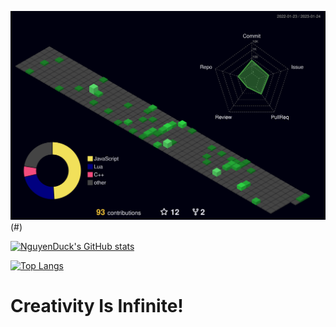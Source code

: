 ![](./profile-3d-contrib/profile-night-green.svg)(#)

[![NguyenDuck's GitHub stats](https://github-readme-stats.vercel.app/api?username=NguyenDuck&theme=tokyonight&layout=compact)](#)

[![Top Langs](https://github-readme-stats.vercel.app/api/top-langs/?username=NguyenDuck&theme=tokyonight&layout=compact)](#)

# Creativity Is Infinite!
